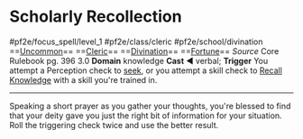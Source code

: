 # Scholarly Recollection
#pf2e/focus_spell/level_1 #pf2e/class/cleric #pf2e/school/divination 
==[Uncommon](../../../Traits/Uncommon.md)== ==[Cleric](../../../Traits/Cleric.md)== ==[Divination](../../../Traits/Divination.md)== ==[Fortune](../../../Traits/Fortune.md)==
*Source* Core Rulebook pg. 396 3.0
**Domain** knowledge
**Cast** ◄ verbal; **Trigger** You attempt a Perception check to [seek](../../../actions/seek.md), or you attempt a skill check to [Recall Knowledge](../../../Rules/Actions/Recall%20Knowledge.md) with a skill you're trained in.

---
Speaking a short prayer as you gather your thoughts, you're blessed to find that your deity gave you just the right bit of information for your situation. Roll the triggering check twice and use the better result.
